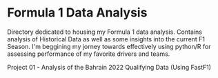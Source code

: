 # Formula 1 Data Analysis
Directory dedicated to housing my Formula 1 data analysis. Contains analysis of Historical Data as well as some insights into the current F1 Season. I'm beggining my jorney towards effectively using python/R for assessing performance of my favorite drivers and teams.

Project 01 - Analysis of the Bahrain 2022 Qualifying Data (Using FastF1)
